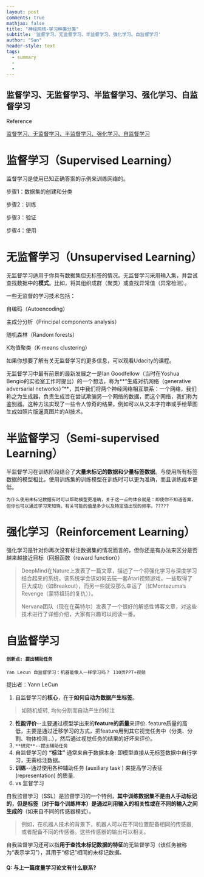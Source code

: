 ```yaml
---
layout: post
comments: true
mathjax: false
title: "神经网络-学习种类分类"
subtitle: '监督学习、无监督学习、半监督学习、强化学习、自监督学习'
author: "Sun"
header-style: text
tags:
  - summary
  - 
  - 
---
```


## 监督学习、无监督学习、半监督学习、强化学习、自监督学习

Reference

[监督学习、无监督学习、半监督学习、强化学习、自监督学习](https://blog.csdn.net/gdengden/article/details/84196883)

# 监督学习（Supervised Learning）

监督学习是使用已知正确答案的示例来训练网络的。

步骤1：数据集的创建和分类

步骤2：训练

步骤3：验证

步骤4：使用

# 无监督学习（Unsupervised Learning）

无监督学习适用于你具有数据集但无标签的情况。无监督学习采用输入集，并尝试查找数据中的**模式**。比如，将其组织成群（聚类）或查找异常值（异常检测）。

一些无监督的学习技术包括：

自编码（Autoencoding）

主成分分析（Principal components analysis）

随机森林（Random forests）

K均值聚类（K-means clustering）

如果你想要了解有关无监督学习的更多信息，可以观看Udacity的课程。

无监督学习中最有前景的最新发展之一是Ian Goodfellow（当时在Yoshua Bengio的实验室工作时提出）的一个想法，称为**“生成对抗网络（generative adversarial networks）”**，其中我们将两个神经网络相互联系：一个网络，我们称之为生成器，负责生成旨在尝试欺骗另一个网络的数据，而这个网络，我们称为鉴别器。这种方法实现了一些令人惊奇的结果，例如可以从文本字符串或手绘草图生成如照片版逼真图片的AI技术。

# 半监督学习（Semi-supervised Learning）

半监督学习在训练阶段结合了**大量未标记的数据和少量标签数据**。与使用所有标签数据的模型相比，使用训练集的训练模型在训练时可以更为准确，而且训练成本更低。

`为什么使用未标记数据有时可以帮助模型更准确，关于这一点的体会就是：即使你不知道答案，但你也可以通过学习来知晓，有关可能的值是多少以及特定值出现的频率。?????`

# 强化学习（Reinforcement Learning）

强化学习是针对你再次没有标注数据集的情况而言的，但你还是有办法来区分是否越来越接近目标（回报函数（reward function））

> DeepMind在Nature上发表了一篇文章，描述了一个将强化学习与深度学习结合起来的系统，该系统学会该如何去玩一套Atari视频游戏，一些取得了巨大成功（如Breakout），而另一些就没那么幸运了（如Montezuma’s Revenge（蒙特祖玛的复仇））。
>
> Nervana团队（现在在英特尔）发表了一个很好的解惑性博客文章，对这些技术进行了详细介绍，大家有兴趣可以阅读一番。
>

# 自监督学习

#### `创新点: 提出辅助任务`

`Yan Lecun 自监督学习：机器能像人一样学习吗？ 110页PPT+视频`

提出者：Yann LeCun

1. 自监督学习的**核心**，在于**如何自动为数据产生标签**。

> 如随机旋转, 均匀分割而自动产生的标注

2. **性能评价**--主要通过模型学出来的**feature的质量**来评价. feature质量的高低，主要是通过迁移学习的方式，把feature用到其它视觉任务中（分类、分割、物体检测...），然后通过视觉任务的结果的好坏来评价。
3. `**研究**--提出辅助任务`
4. 自监督学习的 **“标注”** 通常来自于数据本身: 即模型直接从无标签数据中自行学习，无需标注数据。
5. **训练**--通过使用各种辅助任务 (auxiliary task ) 来提高学习表征 (representation) 的质量.
6. vs 监督学习

自我监督学习（SSL）是监督学习的一个特例，**其中训练数据集不是由人手动标记的，但是标签（对于每个训练样本）是通过利用输入的相关性或在不同的输入之间生成的**（如来自不同的传感器模式）。

> 例如，在机器人技术的背景下，机器人可以在不同位置配备相同的传感器, 或者配备不同的传感器。这些传感器的输出可以相关。

自我监督学习还可以指**用于查找未标记数据的特征**的无监督学习（该任务被称为“表示学习”），其用于“标记”相同的未标记数据。





#### Q: 与上一篇度量学习论文有什么联系?

